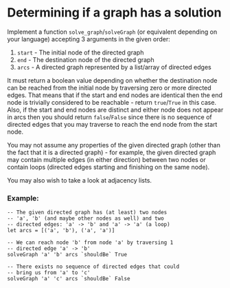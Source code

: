 # Determining if a graph has a solution
Implement a function `solve_graph`/`solveGraph` (or equivalent depending
on your language) accepting 3 arguments in the given order:
1. `start` - The initial node of the directed graph
2. `end` - The destination node of the directed graph
3. `arcs` - A directed graph represented by a list/array of directed
   edges

It must return a boolean value depending on whether the destination node
can be reached from the initial node by traversing zero or more directed
edges. That means that if the start and end nodes are identical then the
end node is trivially considered to be reachable - return `true`/`True`
in this case. Also, if the start and end nodes are distinct and either
node does not appear in arcs then you should return `false`/`False`
since there is no sequence of directed edges that you may traverse to
reach the end node from the start node.

You may not assume any properties of the given directed graph (other
than the fact that it is a directed graph) - for example, the given
directed graph may contain multiple edges (in either direction) between
two nodes or contain loops (directed edges starting and finishing on the
same node).

You may also wish to take a look at adjacency lists.

### Example:
    -- The given directed graph has (at least) two nodes
    -- 'a', 'b' (and maybe other nodes as well) and two
    -- directed edges: 'a' -> 'b' and 'a' -> 'a' (a loop)
    let arcs = [('a', 'b'), ('a', 'a')]

    -- We can reach node 'b' from node 'a' by traversing 1
    -- directed edge 'a' -> 'b'
    solveGraph 'a' 'b' arcs `shouldBe` True

    -- There exists no sequence of directed edges that could
    -- bring us from 'a' to 'c'
    solveGraph 'a' 'c' arcs `shouldBe` False
